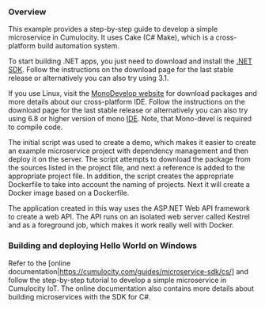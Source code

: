 ### Overview

This example provides a step-by-step guide to develop a simple microservice in Cumulocity. It uses Cake (C# Make), which is a cross-platform build automation system.

To start building .NET apps, you just need to download and install the [.NET SDK](https://www.microsoft.com/net/download). Follow the instructions on the download page for the last stable release or alternatively you can also try using 3.1.

If you use Linux, visit the [MonoDevelop website](http://www.monodevelop.com/) for download packages and more details about our cross-platform IDE. Follow the instructions on the download page for the last stable release or alternatively you can also try using 6.8 or higher version of mono [IDE](http://www.mono-project.com/download/#download-lin). Note, that Mono-devel is required to compile code.

The initial script was used to create a demo, which makes it easier to create an example microservice project with dependency management and then deploy it on the server. The script attempts to download the package from the sources listed in the project file, and next a reference is added to the appropriate project file. In addition, the script creates the appropriate Dockerfile to take into account the naming of projects. Next it will create a Docker image based on a Dockerfile.

The application created in this way uses the ASP.NET Web API framework to create a web API. The API runs on an isolated web server called Kestrel and as a foreground job, which makes it work really well with Docker.


### Building and deploying Hello World on Windows

Refer to the [online documentation|https://cumulocity.com/guides/microservice-sdk/cs/] and follow the step-by-step tutorial to develop a simple microservice in Cumulocity IoT. The online documentation also contains more details about building microservices with the SDK for C#.

